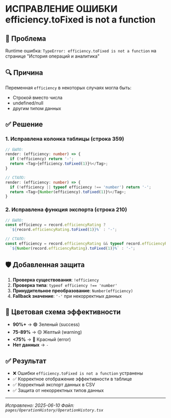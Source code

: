 # ИСПРАВЛЕНИЕ ОШИБКИ efficiency.toFixed is not a function

## 🐛 Проблема
Runtime ошибка: `TypeError: efficiency.toFixed is not a function` на странице "История операций и аналитика"

## 🔍 Причина
Переменная `efficiency` в некоторых случаях могла быть:
- Строкой вместо числа
- undefined/null
- другим типом данных

## ✅ Решение

### 1. Исправлена колонка таблицы (строка 359)
```typescript
// БЫЛО:
render: (efficiency: number) => {
  if (!efficiency) return '-';
  return <Tag>{efficiency.toFixed(1)}%</Tag>;
}

// СТАЛО:
render: (efficiency: number) => {
  if (!efficiency || typeof efficiency !== 'number') return '-';
  return <Tag>{Number(efficiency).toFixed(1)}%</Tag>;
}
```

### 2. Исправлена функция экспорта (строка 210)
```typescript
// БЫЛО:
const efficiency = record.efficiencyRating ? 
  `${record.efficiencyRating.toFixed(1)}%` : '-';

// СТАЛО:  
const efficiency = record.efficiencyRating && typeof record.efficiencyRating === 'number' ? 
  `${Number(record.efficiencyRating).toFixed(1)}%` : '-';
```

## 🛡️ Добавленная защита
1. **Проверка существования**: `!efficiency`
2. **Проверка типа**: `typeof efficiency !== 'number'`
3. **Принудительное преобразование**: `Number(efficiency)`
4. **Fallback значение**: `'-'` при некорректных данных

## 🎨 Цветовая схема эффективности
- **90%+** → 🟢 Зеленый (success)
- **75-89%** → 🟡 Желтый (warning)
- **<75%** → 🔴 Красный (error)
- **Нет данных** → `-`

## ✅ Результат
- ❌ Ошибки `efficiency.toFixed is not a function` устранены
- ✅ Корректное отображение эффективности в таблице
- ✅ Корректный экспорт данных в CSV
- ✅ Защита от некорректных типов данных

---
*Исправлено: 2025-06-10*
*Файл: `pages/OperationHistory/OperationHistory.tsx`*

